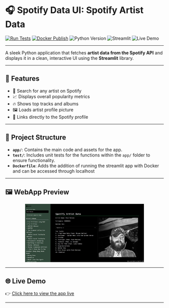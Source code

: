 # 🎧 Spotify Data UI: Spotify Artist Data

[![Run Tests](https://github.com/Nemmz/spotify_data_ui/actions/workflows/python-test.yml/badge.svg)](https://github.com/Nemmz/spotify_data_ui/actions/workflows/python-test.yml)
[![Docker Publish](https://github.com/Nemmz/spotify_data_ui/actions/workflows/docker-publish.yml/badge.svg)](https://github.com/Nemmz/spotify_data_ui/actions/workflows/docker-publish.yml)
![Python Version](https://img.shields.io/badge/python-3.10-blue)
![Streamlit](https://img.shields.io/badge/built%20with-Streamlit-orange)
![Live Demo](https://img.shields.io/badge/demo-online-brightgreen)

---

A sleek Python application that fetches **artist data from the Spotify API** and displays it in a clean, interactive UI using the **Streamlit** library.

---

## 🚀 Features

- 🎵 Search for any artist on Spotify  
- 📈 Displays overall popularity metrics  
- 🔥 Shows top tracks and albums  
- 🖼️ Loads artist profile picture  
- 🔗 Links directly to the Spotify profile  

---

## 📁 Project Structure
- **`app/`**: Contains the main code and assets for the app.
- **`test/`**: Includes unit tests for the functions within the `app/` folder to ensure functionality.
- **`Dockerfile`**: Adds the addition of running the streamlit app with Docker and can be accessed through localhost
---

## 🖼️ WebApp Preview

<p align="center">
  <img src="app/assets/appview.jpg" alt="WebApp Screenshot" width="75%">
</p>

---

## 🌐 Live Demo

👉 [Click here to view the app live](https://spotifydataui-wy2w2rhbky8kam3e66jmiv.streamlit.app/)

---
